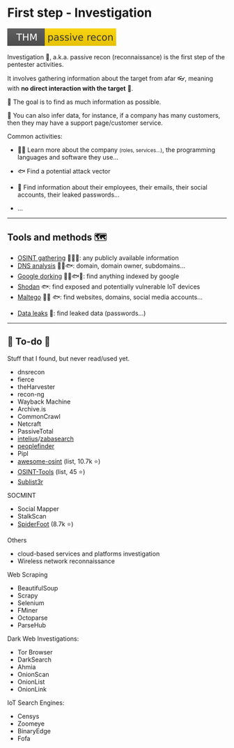 # First step - Investigation

[![passiverecon](../../_badges/thm/passiverecon.svg)](https://tryhackme.com/room/passiverecon)

<div class="row row-cols-md-2"><div>

Investigation 🔎, a.k.a. passive recon (reconnaissance) is the first step of the pentester activities.

It involves gathering information about the target from afar 👓️, meaning with **no direct interaction with the target** 👀.

🌱 The goal is to find as much information as possible.

🚿️ You can also infer data, for instance, if a company has many customers, then they may have a support page/customer service.

</div><div>

Common activities:

* 🧑‍💻 Learn more about the company <small>(roles, services...)</small>, the programming languages and software they use...

* 🐟 Find a potential attack vector

* 🧑 Find information about their employees, their emails, their social accounts, their leaked passwords...

* ...
</div></div>

<hr class="sep-both">

## Tools and methods 🗺️

<div class="row row-cols-md-2 mt-3"><div>

* [OSINT gathering](tools/osint.md) 🧑‍💻🧑: any publicly available information
* [DNS analysis](tools/dns.md) 🧑‍💻🐟: domain, domain owner, subdomains...
* [Google dorking](tools/dorking.md) 🧑‍💻🐟🧑: find anything indexed by google
* [Shodan](tools/shodan.md) 🐟: find exposed and potentially vulnerable IoT devices
* [Maltego](tools/maltego.md) 🧑‍💻 🐟: find websites, domains, social media accounts...
</div><div>

* [Data leaks](tools/data_leaks.md) 🧑: find leaked data (passwords...)
</div></div>

<hr class="sep-both">

## 👻 To-do 👻

Stuff that I found, but never read/used yet.

<div class="row row-cols-md-2"><div>

* dnsrecon
* fierce
* theHarvester
* recon-ng
* Wayback Machine
* Archive.is
* CommonCrawl
* Netcraft
* PassiveTotal
* [intelius](https://freepeoplesearchtool.com/intelius)/[zabasearch](https://www.zabasearch.com/)
* [peoplefinder](https://www.peoplefinder.com/)
* Pipl
* [awesome-osint](https://github.com/jivoi/awesome-osint) (list, 10.7k ⭐)
* [OSINT-Tools](https://github.com/mgp25/OSINT-Tools) (list, 45 ⭐)
* [Sublist3r](https://github.com/aboul3la/Sublist3r)

SOCMINT

* Social Mapper
* StalkScan
* [SpiderFoot](https://github.com/smicallef/spiderfoot) (8.7k ⭐)

Others

* cloud-based services and platforms investigation
* Wireless network reconnaissance
</div><div>

Web Scraping

* BeautifulSoup
* Scrapy
* Selenium
* FMiner
* Octoparse
* ParseHub

Dark Web Investigations:

* Tor Browser
* DarkSearch
* Ahmia
* OnionScan
* OnionList
* OnionLink

IoT Search Engines:

* Censys 
* Zoomeye 
* BinaryEdge 
* Fofa
</div></div>